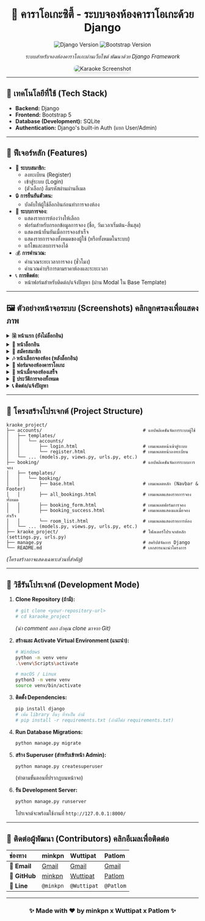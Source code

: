 <h1 align="center">🎤 คาราโอเกะซิตี้ - ระบบจองห้องคาราโอเกะด้วย Django</h1>

<p align="center">
  <img src="https://img.shields.io/badge/Django-4.2%2B-green?logo=django" alt="Django Version">
  <img src="https://img.shields.io/badge/Bootstrap-5.3-purple?logo=bootstrap" alt="Bootstrap Version">
  </p>

<p align="center">
  <em>ระบบสำหรับจองห้องคาราโอเกะผ่านเว็บไซต์ พัฒนาด้วย Django Framework</em>
</p>

<p align="center">
  <img src="https://img2.pic.in.th/pic/unlog_index.png" alt="Karaoke Screenshot" style="max-width: 90%; border-radius: 8px; box-shadow: 0 4px 8px rgba(0,0,0,0.1);" />
</p>

---

## 🧠 เทคโนโลยีที่ใช้ (Tech Stack)

* **Backend:** Django
* **Frontend:** Bootstrap 5
* **Database (Development):** SQLite
* **Authentication:** Django's built-in Auth (แยก User/Admin)

---

## 🚀 ฟีเจอร์หลัก (Features)

* 👤 **ระบบสมาชิก:**
    * ลงทะเบียน (Register)
    * เข้าสู่ระบบ (Login)
    * (ตัวเลือก) ลืมรหัสผ่านผ่านอีเมล
* 🔒 **การยืนยันตัวตน:**
    * บังคับให้ผู้ใช้ล็อกอินก่อนทำการจองห้อง
* 📅 **ระบบการจอง:**
    * แสดงรายการห้องว่างให้เลือก
    * ฟอร์มสำหรับกรอกข้อมูลการจอง (ชื่อ, วันเวลาเริ่มต้น-สิ้นสุด)
    * แสดงหน้ายืนยันเมื่อการจองสำเร็จ
    * แสดงรายการจองทั้งหมดของผู้ใช้ (หรือทั้งหมดในระบบ)
    * แก้ไขและลบการจองได้
* 💰 **การคำนวณ:**
    * คำนวณระยะเวลาการจอง (ชั่วโมง)
    * คำนวณค่าบริการตามราคาห้องและระยะเวลา
* 📞 **การติดต่อ:**
    * หน้าฟอร์มสำหรับติดต่อ/แจ้งปัญหา (ผ่าน Modal ใน Base Template)

---

## 🖼 ตัวอย่างหน้าจอระบบ (Screenshots) คลิกลูกศรลงเพื่อแสดงภาพ

<details>
<summary><strong>🗟 หน้าแรก (ยังไม่ล็อกอิน)</strong></summary>
<img src="https://img2.pic.in.th/pic/unlog_index.png" width="100%" />
</details>

<details>
<summary><strong>🔐 หน้าล็อกอิน</strong></summary>
<img src="https://img5.pic.in.th/file/secure-sv1/loginea5e91541540bc07.png" width="100%" />
</details>

<details>
<summary><strong>📝 สมัครสมาชิก</strong></summary>
<img src="https://img5.pic.in.th/file/secure-sv1/register6791888483ebc4eb.png" width="100%" />
</details>

<details>
<summary><strong>🎶 หน้าเลือกจองห้อง (หลังล็อกอิน)</strong></summary>
<img src="https://img5.pic.in.th/file/secure-sv1/log_index.png" width="100%" />
</details>

<details>
<summary><strong>📝 ฟอร์มจองห้องคาราโอเกะ</strong></summary>
<img src="https://img5.pic.in.th/file/secure-sv1/booking_form.png" width="100%" />
</details>

<details>
<summary><strong>💯 หน้าเมื่อจองห้องเสร็จ</strong></summary>
<img src="https://img5.pic.in.th/file/secure-sv1/booking_success.png" width="100%" />
</details>

<details>
<summary><strong>📜 ประวัติการจองทั้งหมด</strong></summary>
<img src="https://img5.pic.in.th/file/secure-sv1/booking_all.png" width="100%" />
</details>

<details>
<summary><strong>📞 ติดต่อ/แจ้งปัญหา</strong></summary>
<img src="https://img2.pic.in.th/pic/contact4571975733950869.png" width="100%" />
</details>

---

## 🧱 โครงสร้างโปรเจกต์ (Project Structure)
```
kraoke_project/
├── accounts/                                     # แอปพลิเคชันจัดการระบบผู้ใช้
│   ├── templates/
│   │   └── accounts/
│   │       ├── login.html                        # เทมเพลตหน้าเข้าสู่ระบบ
│   │       └── register.html                     # เทมเพลตหน้าลงทะเบียน
│   └── ... (models.py, views.py, urls.py, etc.)
├── booking/                                      # แอปพลิเคชันจัดการระบบการจอง
│   ├── templates/
│   │   └── booking/
│   │       ├── base.html                         # เทมเพลตหลัก (Navbar & Footer)
│   │       ├── all_bookings.html                 # เทมเพลตแสดงรายการจองทั้งหมด
│   │       ├── booking_form.html                 # เทมเพลตฟอร์มการจอง
│   │       ├── booking_success.html              # เทมเพลตแสดงผลเมื่อจองสำเร็จ
│   │       └── room_list.html                    # เทมเพลตแสดงรายการห้อง
│   └── ... (models.py, views.py, urls.py, etc.)
├── kraoke_project/                               # โฟลเดอร์โปรเจกต์หลัก (settings.py, urls.py)
├── manage.py                                     # สคริปต์จัดการ Django
└── README.md                                     # เอกสารแนะนำโครงการ
```
*(โครงสร้างอาจแสดงเฉพาะส่วนที่สำคัญ)*

---

## 🚀 วิธีรันโปรเจกต์ (Development Mode)

1.  **Clone Repository (ถ้ามี):**
    ```bash
    # git clone <your-repository-url>
    # cd karaoke_project
    ```
    *(นำ comment ออก ถ้าคุณ clone มาจาก Git)*

2.  **สร้างและ Activate Virtual Environment (แนะนำ):**
    ```bash
    # Windows
    python -m venv venv
    .\venv\Scripts\activate

    # macOS / Linux
    python3 -m venv venv
    source venv/bin/activate
    ```

3.  **ติดตั้ง Dependencies:**
    ```bash
    pip install django
    # เพิ่ม library อื่นๆ ที่จำเป็น ถ้ามี
    # pip install -r requirements.txt (ถ้ามีไฟล์ requirements.txt)
    ```

4.  **Run Database Migrations:**
    ```bash
    python manage.py migrate
    ```

5.  **สร้าง Superuser (สำหรับเข้าหน้า Admin):**
    ```bash
    python manage.py createsuperuser
    ```
    (ทำตามขั้นตอนที่ปรากฏบนหน้าจอ)

6.  **รัน Development Server:**
    ```bash
    python manage.py runserver
    ```
    โปรเจกต์จะพร้อมใช้งานที่ `http://127.0.0.1:8000/`

---

## 💌 ติดต่อผู้พัฒนา (Contributors) คลิกอีเมลเพื่อติดต่อ

<div align="center">

| ช่องทาง     | minkpn                                                    | Wuttipat                                                          | Patlom                                                  |
| :---------- | :-------------------------------------------------------- | :---------------------------------------------------------------- | :------------------------------------------------------ |
| **📧 Email** | <a href="mailto:minkridsada233@gmail.com">Gmail</a>        | <a href="mailto:wuttipatphuakmaneeo@gmail.com">Gmail</a>             | <a href="mailto:Teeraphat15.km@gmail.com">Gmail</a>      |
| **🔗 GitHub** | <a href="https://github.com/minkpn">minkpn</a>             | <a href="https://github.com/wuttipatphuakmanee">Wuttipat</a>         | <a href="https://github.com/Teerapatkm">Patlom</a>         |
| **💬 Line** | `@minkpn`                                                 | `@Wuttipat`                                                       | `@Patlom`                                               |

</div>

---

<h3 align="center">✨ Made with ❤️ by minkpn x Wuttipat x Patlom ✨</h3>
